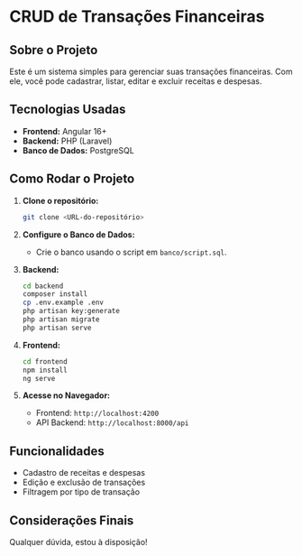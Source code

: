 # CRUD de Transações Financeiras

## Sobre o Projeto

Este é um sistema simples para gerenciar suas transações financeiras. Com ele, você pode cadastrar, listar, editar e excluir receitas e despesas.

## Tecnologias Usadas

- **Frontend:** Angular 16+
- **Backend:** PHP (Laravel)
- **Banco de Dados:** PostgreSQL

## Como Rodar o Projeto

1. **Clone o repositório:**
   ```bash
   git clone <URL-do-repositório>
   ```

2. **Configure o Banco de Dados:**
   - Crie o banco usando o script em `banco/script.sql`.

3. **Backend:**
   ```bash
   cd backend
   composer install
   cp .env.example .env
   php artisan key:generate
   php artisan migrate
   php artisan serve
   ```

4. **Frontend:**
   ```bash
   cd frontend
   npm install
   ng serve
   ```

5. **Acesse no Navegador:**
   - Frontend: `http://localhost:4200`
   - API Backend: `http://localhost:8000/api`

## Funcionalidades

- Cadastro de receitas e despesas
- Edição e exclusão de transações
- Filtragem por tipo de transação

## Considerações Finais

Qualquer dúvida, estou à disposição!
